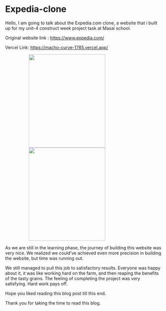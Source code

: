 # Expedia-clone

Hello, I am going to talk about the Expedia.com clone, a website that i built up for my unit-4 construct week project task at Masai school. 


Original website link : https://www.expedia.com/

Vercel Link: https://macho-curve-1785.vercel.app/
</br>

<img src="https://www.dealdoktor.de/app/uploads/2020/08/Expedia_Screenshot.jpg" style="padding-left:15%" width="70%" height="300px" />
<img src="https://screenlane.com/media/screenshots/expedia-ios-thumbnail.jpg" style="padding-left:15%" width="70%" height="300px" />


As we are still in the learning phase, the journey of building this website was very nice. We realized we could’ve achieved even more precision in building the website, but time was running out.

We still managed to pull this job to satisfactory results. Everyone was happy about it, it was like working hard on the farm, and then reaping the benefits of the tasty grains. The feeling of completing the project was very satisfying. Hard work pays off.

Hope you liked reading this blog post till this end.

Thank you for taking the time to read this blog.
